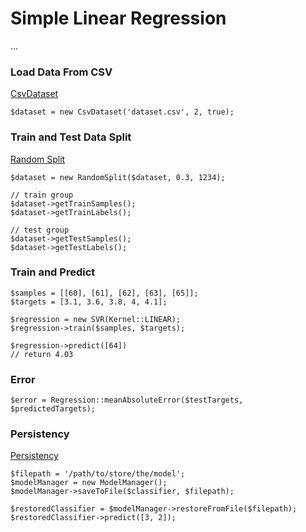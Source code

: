 # Simple Linear Regression
...

### Load Data From CSV
[CsvDataset](https://php-ml.readthedocs.io/en/latest/machine-learning/datasets/csv-dataset/)
```
$dataset = new CsvDataset('dataset.csv', 2, true);
```

### Train and Test Data Split
[Random Split](https://php-ml.readthedocs.io/en/latest/machine-learning/cross-validation/random-split/)
```
$dataset = new RandomSplit($dataset, 0.3, 1234);

// train group
$dataset->getTrainSamples();
$dataset->getTrainLabels();

// test group
$dataset->getTestSamples();
$dataset->getTestLabels();
```

### Train and Predict
```
$samples = [[60], [61], [62], [63], [65]];
$targets = [3.1, 3.6, 3.8, 4, 4.1];

$regression = new SVR(Kernel::LINEAR);
$regression->train($samples, $targets);

$regression->predict([64])
// return 4.03

```

### Error
```
$error = Regression::meanAbsoluteError($testTargets, $predictedTargets);
```

### Persistency
[Persistency](https://php-ml.readthedocs.io/en/latest/machine-learning/model-manager/persistency/)
```
$filepath = '/path/to/store/the/model';
$modelManager = new ModelManager();
$modelManager->saveToFile($classifier, $filepath);

$restoredClassifier = $modelManager->restoreFromFile($filepath);
$restoredClassifier->predict([3, 2]);
```
